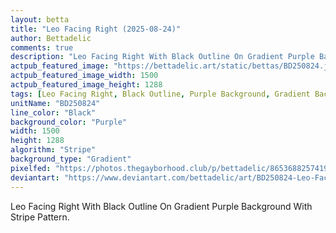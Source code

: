 ```yaml
---
layout: betta
title: "Leo Facing Right (2025-08-24)"
author: Bettadelic
comments: true
description: "Leo Facing Right With Black Outline On Gradient Purple Background With Stripe Pattern."
actpub_featured_image: "https://bettadelic.art/static/bettas/BD250824.jpg"
actpub_featured_image_width: 1500
actpub_featured_image_height: 1288
tags: [Leo Facing Right, Black Outline, Purple Background, Gradient Background Pattern, Stripe Pattern, August 2025]
unitName: "BD250824"
line_color: "Black"
background_color: "Purple"
width: 1500
height: 1288
algorithm: "Stripe"
background_type: "Gradient"
pixelfed: "https://photos.thegayborhood.club/p/bettadelic/865368825741973018"
deviantart: "https://www.deviantart.com/bettadelic/art/BD250824-Leo-Facing-Right-2025-08-24-1233865009"
---
```


Leo Facing Right With Black Outline On Gradient Purple Background With Stripe Pattern.
